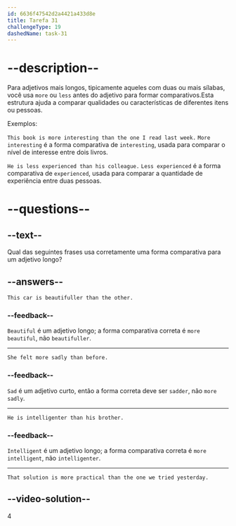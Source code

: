 ```yaml
---
id: 6636f47542d2a4421a433d8e
title: Tarefa 31
challengeType: 19
dashedName: task-31
---
```


# --description--

Para adjetivos mais longos, tipicamente aqueles com duas ou mais sílabas, você usa `more` ou `less` antes do adjetivo para formar comparativos.Esta estrutura ajuda a comparar qualidades ou características de diferentes itens ou pessoas.

Exemplos:

`This book is more interesting than the one I read last week.` `More interesting` é a forma comparativa de `interesting`, usada para comparar o nível de interesse entre dois livros.

`He is less experienced than his colleague.` `Less experienced` é a forma comparativa de `experienced`, usada para comparar a quantidade de experiência entre duas pessoas.

# --questions--

## --text--

Qual das seguintes frases usa corretamente uma forma comparativa para um adjetivo longo?

## --answers--

`This car is beautifuller than the other.`

### --feedback--

`Beautiful` é um adjetivo longo; a forma comparativa correta é `more beautiful`, não `beautifuller`.

---

`She felt more sadly than before.`

### --feedback--

`Sad` é um adjetivo curto, então a forma correta deve ser `sadder`, não `more sadly`.

---

`He is intelligenter than his brother.`

### --feedback--

`Intelligent` é um adjetivo longo; a forma comparativa correta é `more intelligent`, não `intelligenter`.

---

`That solution is more practical than the one we tried yesterday.`

## --video-solution--

4
